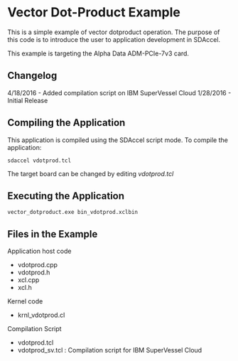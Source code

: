 Vector Dot-Product Example
===============================

This is a simple example of vector dotproduct operation.
The purpose of this code is to introduce the user to application development
in SDAccel.

This example is targeting the Alpha Data ADM-PCIe-7v3 card.

Changelog
----------
4/18/2016 - Added compilation script on IBM SuperVessel Cloud
1/28/2016 - Initial Release

Compiling the Application
---------------------------
This application is compiled using the SDAccel script mode.
To compile the application:

```
sdaccel vdotprod.tcl
```
The target board can be changed by editing *vdotprod.tcl*

Executing the Application
---------------------------
```
vector_dotproduct.exe bin_vdotprod.xclbin
```

Files in the Example
---------------------
Application host code
- vdotprod.cpp
- vdotprod.h
- xcl.cpp
- xcl.h

Kernel code
- krnl_vdotprod.cl

Compilation Script
- vdotprod.tcl
- vdotprod_sv.tcl : Compilation script for IBM SuperVessel Cloud
